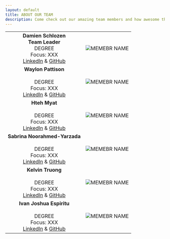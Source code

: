 ```yaml
---
layout: default
title: ABOUT OUR TEAM
description: Come check out our amazing team members and how awesome they are. Yeah! Guys if you see this we need profile pictures. I'm testing how different PNG file sizes affect the look forgive me. Ivan Joshua
---
```


| | |
|:---------------------------------------------------------------------------------------------------------------------------------------------:|:---------------------------------------------------:|
|**Damien Schlozen** <br/> **Team Leader** <br/> DEGREE <br/> Focus: XXX <br/> [LinkedIn](https://linkedIn.com)  & [GitHub](https://github.com) | ![MEMEBR NAME]({{site.baseurl}}/assets/images/cat2.jpeg) |
|**Waylon Pattison** <br/>                 <br/> DEGREE <br/> Focus: XXX <br/> [LinkedIn](https://linkedIn.com)  & [GitHub](https://github.com) | ![MEMEBR NAME]({{site.baseurl}}/assets/css/octocat.png) |
|**Hteh Myat** <br/>                 <br/> DEGREE <br/> Focus: XXX <br/> [LinkedIn](https://linkedIn.com)  & [GitHub](https://github.com) | ![MEMEBR NAME]({{site.baseurl}}/assets/css/octocat.png) |
|**Sabrina Noorahmed-Yarzada** <br/>                 <br/> DEGREE <br/> Focus: XXX <br/> [LinkedIn](https://linkedIn.com)  & [GitHub](https://github.com) | ![MEMEBR NAME]({{site.baseurl}}/assets/css/octocat.png) |
|**Kelvin Truong** <br/>                 <br/> DEGREE <br/> Focus: XXX <br/> [LinkedIn](https://linkedIn.com)  & [GitHub](https://github.com) | ![MEMEBR NAME]({{site.baseurl}}/assets/images/testimage840x840pixels.png) |
|**Ivan Joshua Espiritu** <br/>                 <br/> DEGREE <br/> Focus: XXX <br/> [LinkedIn]([https://linkedIn.com](https://www.linkedin.com/in/ivan-joshua-espiritu-26b33523b/))  & [GitHub]([https://github.com](https://github.com/iespiritu)) | ![MEMEBR NAME]({{site.baseurl}}/assets/images/testimage1920x1080pixels.png) |
